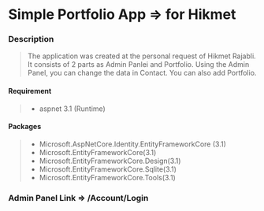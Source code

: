 # Simple Portfolio App => for Hikmet 
### Description
> The application was created at the personal request of Hikmet Rajabli. It consists of 2 parts as Admin Panlei and Portfolio. Using the Admin Panel, you can change the data in Contact. You can also add Portfolio.
#### Requirement
>  - aspnet 3.1 (Runtime)
#### Packages
> - Microsoft.AspNetCore.Identity.EntityFrameworkCore (3.1)
> - Microsoft.EntityFrameworkCore(3.1)
> - Microsoft.EntityFrameworkCore.Design(3.1)
> - Microsoft.EntityFrameworkCore.Sqlite(3.1)
> - Microsoft.EntityFrameworkCore.Tools(3.1)
### Admin Panel Link => /Account/Login